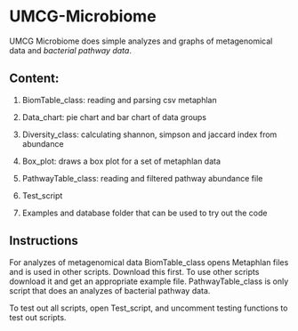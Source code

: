 # UMCG-Microbiome
UMCG Microbiome does simple analyzes and graphs of metagenomical data and _bacterial pathway data_. 

## Content:
1. BiomTable_class: reading and parsing csv metaphlan
2. Data_chart: pie chart and bar chart of data groups
3. Diversity_class: calculating shannon, simpson and jaccard index from abundance
4. Box_plot: draws a box plot for a set of metaphlan data
5. PathwayTable_class: reading and filtered pathway abundance file
6. Test_script

7. Examples and database folder that can be used to try out the code

## Instructions
For analyzes of metagenomical data BiomTable_class opens Metaphlan files and is used in other scripts. 
Download this first. To use other scripts download it and get an appropriate example file. 
PathwayTable_class is only script that does an analyzes of bacterial pathway data.

To test out all scripts, open Test_script, and uncomment testing functions to test out scripts.

